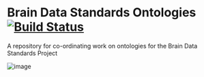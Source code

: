 # Brain Data Standards Ontologies [![Build Status](https://travis-ci.org/obophenotype/brain_data_standards_ontologies.svg?branch=master)](https://travis-ci.org/obophenotype/brain_data_standards_ontologies)
A repository for co-ordinating work on ontologies for the Brain Data Standards Project

![image](https://user-images.githubusercontent.com/112839/96846447-d4c85900-1449-11eb-9be0-ce56a7b7624f.png)
